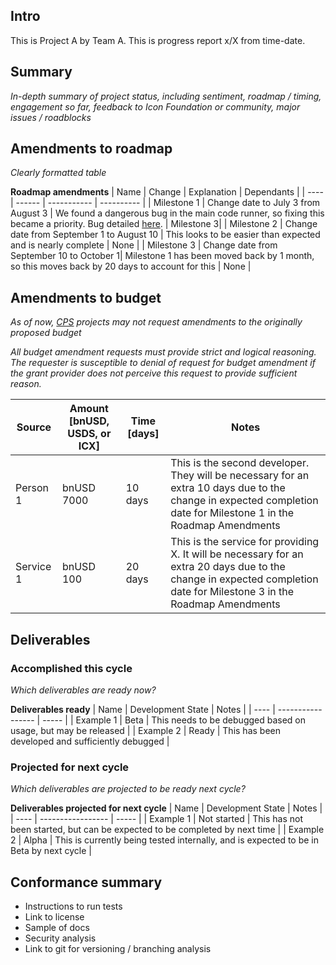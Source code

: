 ## Intro

This is Project A by Team A. This is progress report x/X from time-date.

## Summary

_In-depth summary of project status, including sentiment, roadmap / timing, engagement so far, feedback to Icon Foundation or community, major issues / roadblocks_

## Amendments to roadmap

_Clearly formatted table_

__Roadmap amendments__
| Name | Change | Explanation | Dependants |
| ---- | ------ | ----------- | ---------- |
| Milestone 1 | Change date to July 3 from August 3 | We found a dangerous bug in the main code runner, so fixing this became a priority. Bug detailed [here](https://example.com). | Milestone 3|
| Milestone 2 | Change date from September 1 to August 10 | This looks to be easier than expected and is nearly complete | None |
| Milestone 3 | Change date from September 10 to October 1| Milestone 1 has been moved back by 1 month, so this moves back by 20 days to account for this | None |

## Amendments to budget

_As of now, [CPS](https://cps.icon.community) projects may not request amendments to the originally proposed budget_

_All budget amendment requests must provide strict and logical reasoning. The requester is susceptible to denial of request for budget amendment if the grant provider does not perceive this request to provide sufficient reason._

| Source | Amount [bnUSD, USDS, or ICX] | Time [days] | Notes |
| ------ | ---------------------------- | ---- | ----- |
| Person 1 | bnUSD 7000 | 10 days | This is the second developer. They will be necessary for an extra 10 days due to the change in expected completion date for Milestone 1 in the Roadmap Amendments |
| Service 1 | bnUSD 100 | 20 days | This is the service for providing X. It will be necessary for an extra 20 days due to the change in expected completion date for Milestone 3 in the Roadmap Amendments |

## Deliverables

### Accomplished this cycle

_Which deliverables are ready now?_

__Deliverables ready__
| Name | Development State | Notes |
| ---- | ----------------- | ----- |
| Example 1 | Beta | This needs to be debugged based on usage, but may be released |
| Example 2 | Ready | This has been developed and sufficiently debugged |

### Projected for next cycle

_Which deliverables are projected to be ready next cycle?_

__Deliverables projected for next cycle__
| Name | Development State | Notes |
| ---- | ----------------- | ----- |
| Example 1 | Not started | This has not been started, but can be expected to be completed by next time |
| Example 2 | Alpha | This is currently being tested internally, and is expected to be in Beta by next cycle |

## Conformance summary

- Instructions to run tests
- Link to license
- Sample of docs
- Security analysis
- Link to git for versioning / branching analysis